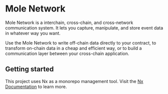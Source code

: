 # Mole Network

Mole Network is a interchain, cross-chain, and cross-network communication system. It lets you capture, manipulate, and store event data in whatever way you want.

Use the Mole Network to write off-chain data directly to your contract, to transform on-chain data in a cheap and efficient way, or to build a communication layer between your cross-chain application.

## Getting started

This project uses Nx as a monorepo management tool. Visit the [Nx Documentation](https://nx.dev) to learn more.

